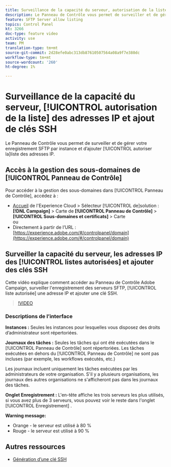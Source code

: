 ```yaml
---
title: Surveillance de la capacité du serveur, autorisation de la liste des adresses IP et ajout de clés SSH
description: Le Panneau de Contrôle vous permet de surveiller et de gérer votre enregistrement SFTP par instance et par liste autorisée d’adresses IP.
feature: SFTP Server allow listing
topics: Control Panel
kt: 3266
doc-type: feature video
activity: use
team: PM
translation-type: tm+mt
source-git-commit: 2d28efe0abc313db87610507564a08a9f7e380dc
workflow-type: tm+mt
source-wordcount: '260'
ht-degree: 1%

---
```



# Surveillance de la capacité du serveur, [!UICONTROL autorisation de la liste] des adresses IP et ajout de clés SSH

Le Panneau de Contrôle vous permet de surveiller et de gérer votre enregistrement SFTP par instance et d’ajouter [!UICONTROL autoriser la]liste des adresses IP.

## Accès à la gestion des sous-domaines de [!UICONTROL Panneau de Contrôle]

Pour accéder à la gestion des sous-domaines dans [!UICONTROL Panneau de Contrôle], accédez à :

* [Accueil](https://experience.adobe.com/#/home) de l&#39;Experience Cloud > Sélecteur [!UICONTROL de]solution : **[!DNL Campaign]** > Carte de **[!UICONTROL Panneau de Contrôle]** > **[!UICONTROL Sous-domaines et certificats]** > Carte\
   ou
* Directement à partir de l’URL : [https://experience.adobe.com/#/controlpanel/domain](https://experience.adobe.com/#/controlpanel/domain)

## Surveiller la capacité du serveur, les adresses IP des [!UICONTROL listes autorisées] et ajouter des clés SSH

Cette vidéo explique comment accéder au Panneau de Contrôle Adobe Campaign, surveiller l&#39;enregistrement des serveurs SFTP, [!UICONTROL liste autorisée] une adresse IP et ajouter une clé SSH.

>[!VIDEO](https://video.tv.adobe.com/v/27270?quality=12)

### Descriptions de l’interface

**Instances :** Seules les instances pour lesquelles vous disposez des droits d’administrateur sont répertoriées.

**Journaux des tâches :** Seules les tâches qui ont été exécutées dans le [!UICONTROL Panneau de Contrôle] sont répertoriées. Les tâches exécutées en dehors du [!UICONTROL Panneau de Contrôle] ne sont pas incluses (par exemple, les workflows exécutés, etc.)

Les journaux incluent uniquement les tâches exécutées par les administrateurs de votre organisation. S&#39;il y a plusieurs organisations, les journaux des autres organisations ne s&#39;afficheront pas dans les journaux des tâches.

**Onglet Enregistrement :** L&#39;en-tête affiche les trois serveurs les plus utilisés, si vous avez plus de 3 serveurs, vous pouvez voir le reste dans l&#39;onglet [!UICONTROL Enregistrement] .

**Warning message:**

* Orange - le serveur est utilisé à 80 %
* Rouge - le serveur est utilisé à 90 %

## Autres ressources

* [Génération d’une clé SSH](/help/acc/monitoring-campaign-classic/control-panel/generate-ssh-key.md)
